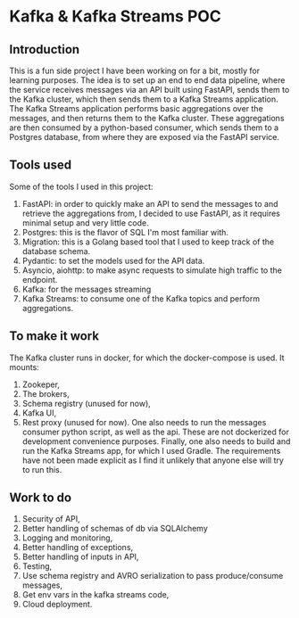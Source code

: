 # Kafka & Kafka Streams POC

## Introduction

This is a fun side project I have been working on for a bit, mostly for learning purposes. 
The idea is to set up an end to end data pipeline, where the service receives messages via 
an API built using FastAPI, sends them to the Kafka cluster, which then sends them to a
Kafka Streams application. The Kafka Streams application performs basic aggregations over
the messages, and then returns them to the Kafka cluster. These aggregations are then 
consumed by a python-based consumer, which sends them to a Postgres database, from where
they are exposed via the FastAPI service.

## Tools used

Some of the tools I used in this project:
1. FastAPI: in order to quickly make an API to send the messages to and retrieve the 
aggregations from, I decided to use FastAPI, as it requires minimal setup and very little code.
2. Postgres: this is the flavor of SQL I'm most familiar with.
3. Migration: this is a Golang based tool that I used to keep track of the database schema.
4. Pydantic: to set the models used for the API data.
5. Asyncio, aiohttp: to make async requests to simulate high traffic to the endpoint.
6. Kafka: for the messages streaming
7. Kafka Streams: to consume one of the Kafka topics and perform aggregations.

## To make it work

The Kafka cluster runs in docker, for which the docker-compose is used. It mounts:
1. Zookeper,
2. The brokers,
3. Schema registry (unused for now),
4. Kafka UI,
5. Rest proxy (unused for now).
One also needs to run the messages consumer python script, as well as the api. These are not dockerized
for development convenience purposes. Finally, one also needs to build and run the Kafka Streams app, for which
I used Gradle. The requirements have not been made explicit as I find it unlikely that anyone else will try to run
this.


## Work to do
1. Security of API,
2. Better handling of schemas of db via SQLAlchemy
3. Logging and monitoring,
4. Better handling of exceptions,
5. Better handling of inputs in API,
6. Testing,
7. Use schema registry and AVRO serialization to pass produce/consume messages,
8. Get env vars in the kafka streams code,
9. Cloud deployment.